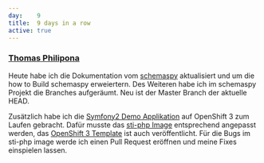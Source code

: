 ```yaml
---
day: 	9
title:	9 days in a row
active: true
---
```



### [Thomas Philipona](https://github.com/phil-pona)
Heute habe ich die Dokumentation vom [schemaspy](https://github.com/drnoa/schemaspy) aktualisiert und um die how to Build schemaspy erweiertern. Des Weiteren habe ich im schemaspy Projekt die Branches aufgeräumt. Neu ist der Master Branch der aktuelle HEAD.

Zusätzlich habe ich die [Symfony2 Demo Applikation](https://github.com/symfony/symfony-demo) auf OpenShift 3 zum Laufen gebracht. Dafür musste das [sti-php Image](https://github.com/phil-pona/sti-php) entsprechend angepasst werden, das [OpenShift 3 Template](https://github.com/phil-pona/ose3-symfony2-ex) ist auch veröffentlicht. 
Für die Bugs im sti-php image werde ich einen Pull Request eröffnen und meine Fixes einspielen lassen.

